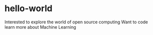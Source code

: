 # hello-world
Interested to explore the world of open source computing
Want to code learn more about Machine Learning
